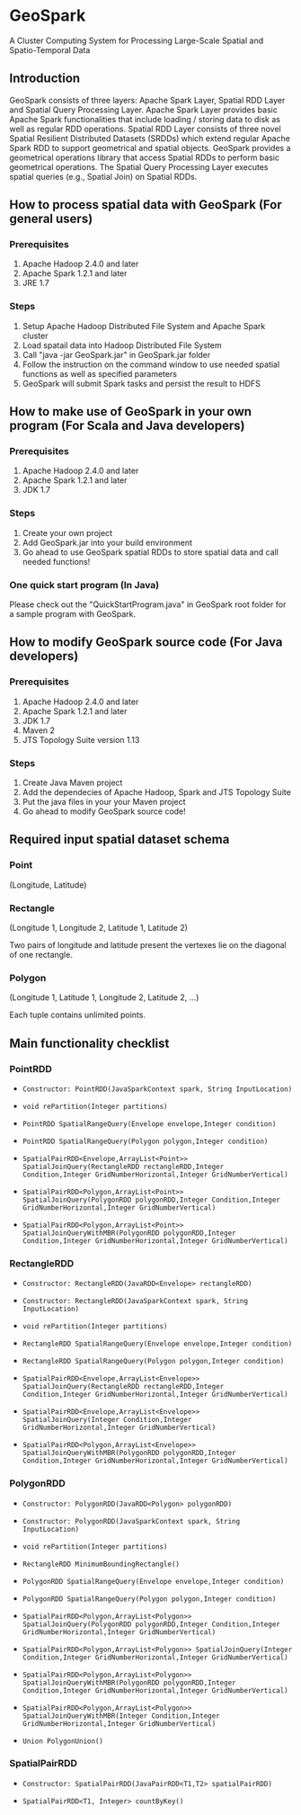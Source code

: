 # GeoSpark
A Cluster Computing System for Processing Large-Scale Spatial and Spatio-Temporal Data

## Introduction
GeoSpark consists of three layers: Apache Spark Layer, Spatial RDD Layer and Spatial Query Processing Layer. Apache Spark Layer provides basic Apache Spark functionalities that include loading / storing data to disk as well as regular RDD operations. Spatial RDD Layer consists of three novel Spatial Resilient Distributed Datasets (SRDDs) which extend regular Apache Spark RDD to support geometrical and spatial objects. GeoSpark provides a geometrical operations library that access Spatial RDDs to perform basic geometrical operations. The Spatial Query Processing Layer executes spatial queries (e.g., Spatial Join) on Spatial RDDs.

## How to process spatial data with GeoSpark (For general users) 

### Prerequisites

1. Apache Hadoop 2.4.0 and later
2. Apache Spark 1.2.1 and later
3. JRE 1.7

### Steps

1. Setup Apache Hadoop Distributed File System and Apache Spark cluster
2. Load spatail data into Hadoop Distributed File System
3. Call "java -jar GeoSpark.jar" in GeoSpark.jar folder
4. Follow the instruction on the command window to use needed spatial functions as well as specified parameters
5. GeoSpark will submit Spark tasks and persist the result to HDFS

## How to make use of GeoSpark in your own program (For Scala and Java developers)

### Prerequisites

1. Apache Hadoop 2.4.0 and later
2. Apache Spark 1.2.1 and later
3. JDK 1.7

### Steps

1. Create your own project
2. Add GeoSpark.jar into your build environment
3. Go ahead to use GeoSpark spatial RDDs to store spatial data and call needed functions!

### One quick start program (In Java)
Please check out the "QuickStartProgram.java" in GeoSpark root folder for a sample program with GeoSpark.


## How to modify GeoSpark source code (For Java developers)

### Prerequisites

1. Apache Hadoop 2.4.0 and later
2. Apache Spark 1.2.1 and later
3. JDK 1.7
4. Maven 2
5. JTS Topology Suite version 1.13

### Steps

1. Create Java Maven project
2. Add the dependecies of Apache Hadoop, Spark and JTS Topology Suite
3. Put the java files in your your Maven project
4. Go ahead to modify GeoSpark source code!

## Required input spatial dataset schema

### Point

(Longitude, Latitude)

### Rectangle

(Longitude 1, Longitude 2, Latitude 1, Latitude 2)

Two pairs of longitude and latitude present the vertexes lie on the diagonal of one rectangle.

### Polygon

(Longitude 1, Latitude 1, Longitude 2, Latitude 2, ...)

Each tuple contains unlimited points.

## Main functionality checklist

### PointRDD

  * `Constructor: PointRDD(JavaSparkContext spark, String InputLocation)`

 
  * `void rePartition(Integer partitions)`


  * `PointRDD SpatialRangeQuery(Envelope envelope,Integer condition)`
 

  * `PointRDD SpatialRangeQuery(Polygon polygon,Integer condition)`


  * `SpatialPairRDD<Envelope,ArrayList<Point>> SpatialJoinQuery(RectangleRDD rectangleRDD,Integer Condition,Integer GridNumberHorizontal,Integer GridNumberVertical)`
 

  * `SpatialPairRDD<Polygon,ArrayList<Point>> SpatialJoinQuery(PolygonRDD polygonRDD,Integer Condition,Integer GridNumberHorizontal,Integer GridNumberVertical)`
 

  * `SpatialPairRDD<Polygon,ArrayList<Point>> SpatialJoinQueryWithMBR(PolygonRDD polygonRDD,Integer Condition,Integer GridNumberHorizontal,Integer GridNumberVertical)`
 


### RectangleRDD

  * `Constructor: RectangleRDD(JavaRDD<Envelope> rectangleRDD)`
 

  * `Constructor: RectangleRDD(JavaSparkContext spark, String InputLocation)`
 

  * `void rePartition(Integer partitions)`
  
 
  * `RectangleRDD SpatialRangeQuery(Envelope envelope,Integer condition)`
 

  * `RectangleRDD SpatialRangeQuery(Polygon polygon,Integer condition)`
 

  * `SpatialPairRDD<Envelope,ArrayList<Envelope>> SpatialJoinQuery(RectangleRDD rectangleRDD,Integer Condition,Integer GridNumberHorizontal,Integer GridNumberVertical)`


  * `SpatialPairRDD<Envelope,ArrayList<Envelope>> SpatialJoinQuery(Integer Condition,Integer GridNumberHorizontal,Integer GridNumberVertical)`


  * `SpatialPairRDD<Polygon,ArrayList<Envelope>> SpatialJoinQueryWithMBR(PolygonRDD polygonRDD,Integer Condition,Integer GridNumberHorizontal,Integer GridNumberVertical)`
   

### PolygonRDD

  * `Constructor: PolygonRDD(JavaRDD<Polygon> polygonRDD)`


  * `Constructor: PolygonRDD(JavaSparkContext spark, String InputLocation)`


  * `void rePartition(Integer partitions)`

  * `RectangleRDD MinimumBoundingRectangle()`
 

  * `PolygonRDD SpatialRangeQuery(Envelope envelope,Integer condition)`
 

  * `PolygonRDD SpatialRangeQuery(Polygon polygon,Integer condition)`
 

  * `SpatialPairRDD<Polygon,ArrayList<Polygon>> SpatialJoinQuery(PolygonRDD polygonRDD,Integer Condition,Integer GridNumberHorizontal,Integer GridNumberVertical)`
 
  * `SpatialPairRDD<Polygon,ArrayList<Polygon>> SpatialJoinQuery(Integer Condition,Integer GridNumberHorizontal,Integer GridNumberVertical)`
 

  * `SpatialPairRDD<Polygon,ArrayList<Polygon>> SpatialJoinQueryWithMBR(PolygonRDD polygonRDD,Integer Condition,Integer GridNumberHorizontal,Integer GridNumberVertical)`
 
  * `SpatialPairRDD<Polygon,ArrayList<Polygon>> SpatialJoinQueryWithMBR(Integer Condition,Integer GridNumberHorizontal,Integer GridNumberVertical)`

  * `Union PolygonUnion()`


### SpatialPairRDD

* `Constructor: SpatialPairRDD(JavaPairRDD<T1,T2> spatialPairRDD)`

* `SpatialPairRDD<T1, Integer> countByKey()`

